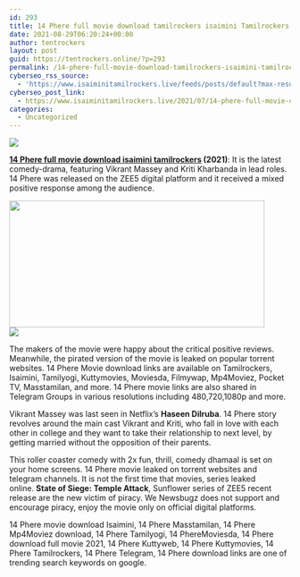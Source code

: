 ```yaml
---
id: 293
title: 14 Phere full movie download tamilrockers isaimini Tamilrockers
date: 2021-08-29T06:20:24+00:00
author: tentrockers
layout: post
guid: https://tentrockers.online/?p=293
permalink: /14-phere-full-movie-download-tamilrockers-isaimini-tamilrockers/
cyberseo_rss_source:
  - 'https://www.isaiminitamilrockers.live/feeds/posts/default?max-results=150&start-index=1'
cyberseo_post_link:
  - https://www.isaiminitamilrockers.live/2021/07/14-phere-full-movie-download.html
categories:
  - Uncategorized
---
```

<div class="media_block">
  <img src="https://1.bp.blogspot.com/-PJXAhREqn8Y/YPq5X4ZoysI/AAAAAAAABEk/GcZs5ymTBqoW56O0dv17UTdK3JnVRAmlwCLcBGAsYHQ/s72-w457-h227-c/14%2BPHERE.jpg" class="media_thumbnail" />
</div>

<meta content="14 Phere full movie download isaimini tamilrockers (2021) : It is the latest comedy-drama, featuring Vikrant Massey and Kriti Kharbanda in ..." name="twitter:description" />

  


<center>
</center>

**[14 Phere full movie download isaimini tamilrockers](https://www.tamilrockers.co.nz/14-phere-full-movie-download-tamilrockers/) (2021)**: It is the latest comedy-drama, featuring Vikrant Massey and Kriti Kharbanda in lead roles. 14 Phere was released on the ZEE5 digital platform and it received a mixed positive response among the audience.

<div class="separator">
  <a href="https://1.bp.blogspot.com/-PJXAhREqn8Y/YPq5X4ZoysI/AAAAAAAABEk/GcZs5ymTBqoW56O0dv17UTdK3JnVRAmlwCLcBGAsYHQ/s640/14%2BPHERE.jpg"><img loading="lazy" border="0" data-original-height="360" data-original-width="640" height="227" src="https://1.bp.blogspot.com/-PJXAhREqn8Y/YPq5X4ZoysI/AAAAAAAABEk/GcZs5ymTBqoW56O0dv17UTdK3JnVRAmlwCLcBGAsYHQ/w457-h227/14%2BPHERE.jpg" width="457" /></a>
</div>



<div class="separator">
  <a href="https://techsambavangal.in/"><img border="0" data-original-height="250" data-original-width="300" src="https://1.bp.blogspot.com/-nfbzYVobUik/YMlpOerzdgI/AAAAAAAAA3Y/aAupsOUs_WMY6Lv7R1OtZhI6OqaRh-YAwCPcBGAYYCw/s0/e854879156f0849f3d27a89db88ed039.png" /></a>
</div>

The makers of the movie were happy about the critical positive reviews. Meanwhile, the pirated version of the movie is leaked on popular torrent websites. 14 Phere Movie download links are available on Tamilrockers, Isaimini, Tamilyogi, Kuttymovies, Moviesda, Filmywap, Mp4Moviez, Pocket TV, Masstamilan, and more. 14 Phere movie links are also shared in Telegram Groups in various resolutions including 480,720,1080p and more.

Vikrant Massey was last seen in Netflix’s&nbsp;**Haseen Dilruba**. 14 Phere story revolves around the main cast Vikrant and Kriti, who fall in love with each other in college and they want to take their relationship to next level, by getting married without the opposition of their parents.

This roller coaster comedy with 2x fun, thrill, comedy dhamaal is set on your home screens. 14 Phere movie leaked on torrent websites and telegram channels. It is not the first time that movies, series leaked online.&nbsp;**State of Siege: Temple Attack**,&nbsp;Sunflower series&nbsp;of ZEE5 recent release are the new victim of piracy. We Newsbugz does not support and encourage piracy, enjoy the movie only on official digital platforms.

14 Phere movie download Isaimini, 14 Phere Masstamilan, 14 Phere Mp4Moviez download, 14 Phere Tamilyogi, 14 PhereMoviesda, 14 Phere download full movie 2021, 14 Phere Kuttyweb, 14 Phere Kuttymovies, 14 Phere Tamilrockers, 14 Phere Telegram, 14 Phere download links are one of trending search keywords on google.&nbsp;

<center>
</center>